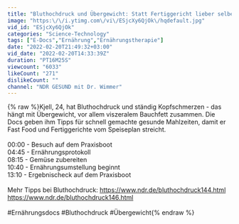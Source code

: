 ```yaml
---
title: "Bluthochdruck und Übergewicht: Statt Fertiggericht lieber selber kochen | Die Ernährungs-Docs | NDR"
image: "https:\/\/i.ytimg.com\/vi\/ESjcXy6QjOk\/hqdefault.jpg"
vid_id: "ESjcXy6QjOk"
categories: "Science-Technology"
tags: ["E-Docs","Ernährung","Ernährungstherapie"]
date: "2022-02-20T21:49:32+03:00"
vid_date: "2022-02-20T14:33:39Z"
duration: "PT16M25S"
viewcount: "6033"
likeCount: "271"
dislikeCount: ""
channel: "NDR GESUND mit Dr. Wimmer"
---
```

{% raw %}Kjell, 24, hat Bluthochdruck und ständig Kopfschmerzen - das hängt mit Übergewicht, vor allem viszeralem Bauchfett zusammen. Die Docs geben ihm Tipps für schnell gemachte gesunde Mahlzeiten, damit er Fast Food und Fertiggerichte vom Speiseplan streicht.<br /><br />00:00 - Besuch auf dem Praxisboot<br />04:45 - Ernährungsprotokoll<br />08:15 - Gemüse zubereiten<br />10:40 - Ernährungsumstellung beginnt<br />13:10 - Ergebnischeck auf dem Praxisboot<br /><br />Mehr Tipps bei Bluthochdruck: <a rel="nofollow" target="blank" href="https://www.ndr.de/bluthochdruck144.html">https://www.ndr.de/bluthochdruck144.html</a><br /><a rel="nofollow" target="blank" href="https://www.ndr.de/bluthochdruck146.html">https://www.ndr.de/bluthochdruck146.html</a><br /><br />#Ernährungsdocs #Bluthochdruck #Übergewicht{% endraw %}
